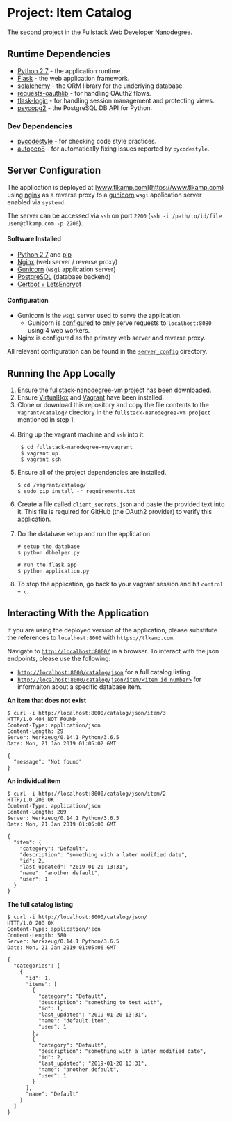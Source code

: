 # Project: Item Catalog
The second project in the Fullstack Web Developer Nanodegree.

## Runtime Dependencies
* [Python 2.7](https://docs.python.org/2.7/) - the application runtime.
* [Flask](http://flask.pocoo.org/) - the web application framework.
* [sqlalchemy](https://www.sqlalchemy.org/) - the ORM library for the underlying database.
* [requests-oauthlib](https://requests-oauthlib.readthedocs.io/en/latest/) - for handling OAuth2 flows.
* [flask-login](https://flask-login.readthedocs.io/en/latest/) - for handling session management and protecting views.
* [psycopg2](http://initd.org/psycopg/) - the PostgreSQL DB API for Python.

### Dev Dependencies
* [pycodestyle](https://pycodestyle.readthedocs.io/en/latest/) - for checking code style practices.
* [autopep8](https://pypi.org/project/autopep8/) - for automatically fixing issues reported by `pycodestyle`.

## Server Configuration
The application is deployed at [www.tlkamp.com](https://www.tlkamp.com) using [nginx](https://www.nginx.com/) as a
reverse proxy to a [gunicorn](https://gunicorn.org/) `wsgi` application server enabled via `systemd`.

The server can be accessed via `ssh` on port `2200` (`ssh -i /path/to/id/file user@tlkamp.com -p 2200`).

#### Software Installed
* [Python 2.7](https://docs.python.org/2.7/) and [pip](https://pypi.org/project/pip/)
* [Nginx](https://www.nginx.com/) (web server / reverse proxy)
* [Gunicorn](https://gunicorn.org/) (`wsgi` application server)
* [PostgreSQL]([PostgreSQL](https://www.postgresql.org/).) (database backend)
* [Certbot + LetsEncrypt](https://letsencrypt.org/)

#### Configuration
* Gunicorn is the `wsgi` server used to serve the application.
  * Gunicorn is [configured](server_config/mygunicorn.service#L13) to only serve requests to `localhost:8080` using 4 web workers.
* Nginx is configured as the primary web server and reverse proxy.

All relevant configuration can be found in the [`server_config`](server_config/) directory.

## Running the App Locally
1. Ensure the [fullstack-nanodegree-vm project](https://github.com/udacity/fullstack-nanodegree-vm) has been downloaded.
2. Ensure [VirtualBox](https://www.virtualbox.org/) and [Vagrant](https://www.vagrantup.com/) have been installed.
3. Clone or download this repository and copy the file contents to the `vagrant/catalog/` directory in the `fullstack-nanodegree-vm project` mentioned in step 1. <br/><br/>
4. Bring up the vagrant machine and `ssh` into it.
   ```shell
    $ cd fullstack-nanodegree-vm/vagrant
    $ vagrant up
    $ vagrant ssh
    ```
5. Ensure all of the project dependencies are installed.
    ```shell
    $ cd /vagrant/catalog/
    $ sudo pip install -r requirements.txt
    ```
6. Create a file called `client_secrets.json` and paste the provided text into it. This file is required for GitHub (the OAuth2 provider) to verify this application. <br/><br/>
7. Do the database setup and run the application
    ```shell
    # setup the database
    $ python dbhelper.py

    # run the flask app
    $ python application.py
    ```
8. To stop the application, go back to your vagrant session and hit `control + c`.

## Interacting With the Application
If you are using the deployed version of the application, please substitute the references to `localhost:8000` with
`https://tlkamp.com`.

Navigate to [`http://localhost:8000/`](http://localhost:8000) in a browser. To interact with the json endpoints, please use the following:
  * [`http://localhost:8000/catalog/json`](http://localhost:8000/catalog/json/) for a full catalog listing
  * [`http://localhost:8000/catalog/json/item/<item id number>`](http://localhost:8000/catalog/json/item/1) for informaiton about a specific database item.

**An item that does not exist**
```shell
$ curl -i http://localhost:8000/catalog/json/item/3
HTTP/1.0 404 NOT FOUND
Content-Type: application/json
Content-Length: 29
Server: Werkzeug/0.14.1 Python/3.6.5
Date: Mon, 21 Jan 2019 01:05:02 GMT

{
  "message": "Not found"
}
```

**An individual item**
```shell
$ curl -i http://localhost:8000/catalog/json/item/2
HTTP/1.0 200 OK
Content-Type: application/json
Content-Length: 209
Server: Werkzeug/0.14.1 Python/3.6.5
Date: Mon, 21 Jan 2019 01:05:00 GMT

{
  "item": {
    "category": "Default",
    "description": "something with a later modified date",
    "id": 2,
    "last_updated": "2019-01-20 13:31",
    "name": "another default",
    "user": 1
  }
}
```

**The full catalog listing**
```shell
$ curl -i http://localhost:8000/catalog/json/
HTTP/1.0 200 OK
Content-Type: application/json
Content-Length: 580
Server: Werkzeug/0.14.1 Python/3.6.5
Date: Mon, 21 Jan 2019 01:05:06 GMT

{
  "categories": [
    {
      "id": 1,
      "items": [
        {
          "category": "Default",
          "description": "something to test with",
          "id": 1,
          "last_updated": "2019-01-20 13:31",
          "name": "default item",
          "user": 1
        },
        {
          "category": "Default",
          "description": "something with a later modified date",
          "id": 2,
          "last_updated": "2019-01-20 13:31",
          "name": "another default",
          "user": 1
        }
      ],
      "name": "Default"
    }
  ]
}
```
